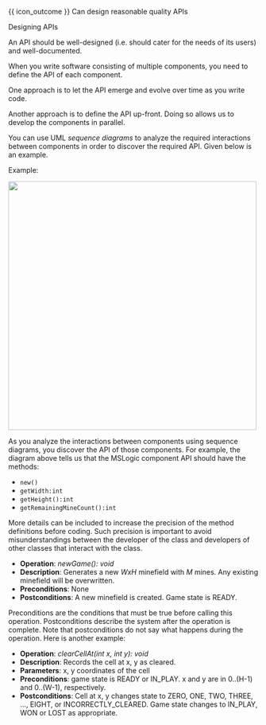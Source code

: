 <span id="prereqs"></span>

<span id="outcomes">{{ icon_outcome }} Can design reasonable quality APIs</span>

<span id="title">Designing APIs</span>

<div id="body">

An API should be well-designed (i.e. should cater for the needs of its users) and well-documented.

When you write software consisting of multiple components, you need to define the API of each component.

One approach is to let the API emerge and evolve over time as you write code.

Another approach is to define the API up-front. Doing so allows us to develop the components in parallel.

You can use UML _sequence diagrams_ to analyze the required interactions between components in order to discover the required API. Given below is an example.

<box>

Example:

<img src="{{baseUrl}}/reuse/apis/designingAPIs/images/textLogic.png" height="500" />
<p/>

As you analyze the interactions between components using sequence diagrams, you discover the API of those components. For example, the diagram above tells us that the MSLogic component API should have the methods:

* `new()`
* `getWidth:int`
* `getHeight():int`
* `getRemainingMineCount():int`

More details can be included to increase the precision of the method definitions before coding. Such precision is important to avoid misunderstandings between the developer of the class and developers of other classes that interact with the class.

* **Operation**: _newGame(): void_
* **Description**: Generates a new _WxH_ minefield with _M_ mines. Any existing minefield will be overwritten.
* **Preconditions**: None
* **Postconditions**:	A new minefield is created. Game state is READY.

Preconditions are the conditions that must be true before calling this operation. Postconditions describe the system after the operation is complete. Note that postconditions do not say what happens during the operation. Here is another example:

* **Operation**: _clearCellAt(int x, int y): void_
* **Description**: Records the cell at x, y as cleared.
* **Parameters**: x, y coordinates of the cell
* **Preconditions**: game state is READY or IN_PLAY.  x and y are in 0..(H-1) and 0..(W-1), respectively.
* **Postconditions**: Cell at x, y changes state to ZERO, ONE, TWO, THREE, …, EIGHT, or INCORRECTLY_CLEARED. Game state changes to IN_PLAY, WON or LOST as appropriate.

</box>

</div>

<div id="extras">
</div>

